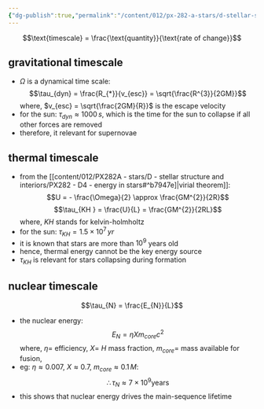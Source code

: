 ```yaml
---
{"dg-publish":true,"permalink":"/content/012/px-282-a-stars/d-stellar-structure-and-interiors/px-282-d5-energy-sources-and-timescales/","created":"2024-11-25T10:50:32.000+00:00","updated":"2024-12-03T10:05:59.503+00:00"}
---
```


$$\text{timescale} = \frac{\text{quantity}}{\text{rate of change}}$$
## gravitational timescale
- $\Omega$ is a dynamical time scale: 
$$\tau_{dyn} = \frac{R_{*}}{v_{esc}} = \sqrt{\frac{R^{3}}{2GM}}$$
	where, $v_{esc} = \sqrt{\frac{2GM}{R}}$ is the escape velocity
- for the sun: $\tau_{dyn} \approx 1000\,s$, which is the time for the sun to collapse if all other forces are removed
- therefore, it relevant for supernovae
## thermal timescale
- from the [[content/012/PX282A - stars/D - stellar structure and interiors/PX282 - D4 - energy in stars#^b7947e]\|virial theorem]]: 
$$U = - \frac{\Omega}{2} \approx \frac{GM^{2}}{2R}$$
$$\tau_{KH } = \frac{U}{L} = \frac{GM^{2}}{2RL}$$
	where, $KH$ stands for kelvin-holmholtz
 - for the sun: $\tau_{KH} = 1.5\times10^{7}\,yr$
 - it is known that stars are more than $10^{9}$ years old
 - hence, thermal energy cannot be the key energy source
 - $\tau_{KH}$ is relevant for stars collapsing during formation
## nuclear timescale
$$\tau_{N} = \frac{E_{N}}{L}$$
- the nuclear energy: 
$$E_{N} = \eta X m_{core}c^{2}$$
	where, 
		$\eta=$ efficiency,
		$X =$ $H$ mass fraction,
		$m_{core}=$ mass available for fusion,
- eg: $\eta \approx 0.007$, $X \approx 0.7$, $m_{core} \approx 0.1\,M:$ 
$$\therefore \tau_{N} \approx 7\times10^{9} \text{years}$$
- this shows that nuclear energy drives the main-sequence lifetime
